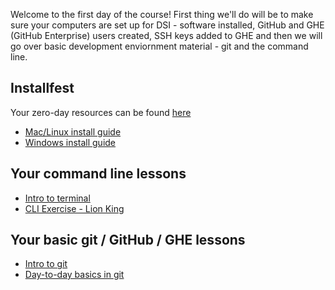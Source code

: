 Welcome to the first day of the course! First thing we'll do will be to make sure your computers are set up for DSI - software installed, GitHub and GHE (GitHub Enterprise) users created, SSH keys added to GHE and then we will go over basic development enviornment material - git and the command line. 


## Installfest
Your zero-day resources can be found [here](https://git.generalassemb.ly/DSI-US-10/0.00-zero-day)

 - [Mac/Linux install guide](https://git.generalassemb.ly/DSI-US-8/course-info/wiki/Student-Install-Guide)
 - [Windows install guide](https://git.generalassemb.ly/DSI-US-8/course-info/wiki/Student-Install-Guide---Windows)
 
 
## Your command line lessons
 - [Intro to terminal](https://git.generalassemb.ly/DSI-US-10/0.00-zero-day/blob/master/intro-to-terminal.md)
 - [CLI Exercise - Lion King](https://git.generalassemb.ly/DSI-US-10/DC-Flex-10/blob/master/01-Week/01-development-environment/Lion-King-CLI-Exercise.ipynb)

## Your basic git / GitHub / GHE lessons
 - [Intro to git](https://git.generalassemb.ly/DSI-US-10/0.00-zero-day/blob/master/intro-to-git.pdf)
 - [Day-to-day basics in git](https://git.generalassemb.ly/DSI-US-10/DC-Flex-10/blob/master/01-Week/01-development-environment/%5BDSI-CC-8%5D01-Git-busters(Day-to-Day-Basics).pdf)
 
 
